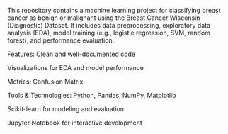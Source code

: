 This repository contains a machine learning project for classifying breast cancer as benign or malignant using the Breast Cancer Wisconsin (Diagnostic) Dataset. It includes data preprocessing, exploratory data analysis (EDA), model training (e.g., logistic regression, SVM, random forest), and performance evaluation.

Features:
Clean and well-documented code

Visualizations for EDA and model performance

Metrics:  Confusion Matrix

Tools & Technologies:
Python, Pandas, NumPy, Matplotlib

Scikit-learn for modeling and evaluation

Jupyter Notebook for interactive development
